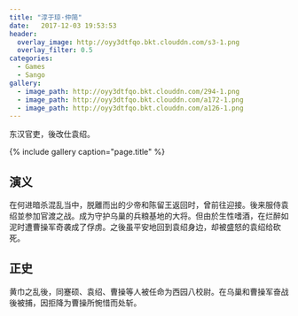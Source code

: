 ```yaml
---
title: "淳于琼·仲简"
date:   2017-12-03 19:53:53
header:
  overlay_image: http://oyy3dtfqo.bkt.clouddn.com/s3-1.png
  overlay_filter: 0.5
categories:
  - Games
  - Sango
gallery:
  - image_path: http://oyy3dtfqo.bkt.clouddn.com/294-1.png
  - image_path: http://oyy3dtfqo.bkt.clouddn.com/a172-1.png
  - image_path: http://oyy3dtfqo.bkt.clouddn.com/a126-1.png
---
```


东汉官吏，後改仕袁绍。

{% include gallery caption="page.title" %}

## 演义

在何进暗杀混乱当中，脱離而出的少帝和陈留王返回时，曾前往迎接。後来服侍袁绍並参加官渡之战。成为守护乌巢的兵粮基地的大将。但由於生性嗜酒，在烂醉如泥时遭曹操军奇袭成了俘虏。之後虽平安地回到袁绍身边，却被盛怒的袁绍给砍死。

## 正史

黄巾之乱後，同蹇硕、袁绍、曹操等人被任命为西园八校尉。在乌巢和曹操军奋战後被捕，因拒降为曹操所惋惜而处斩。